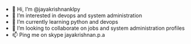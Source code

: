 - 👋 Hi, I’m @jayakrishnanklpy
- 👀 I’m interested in devops and system administration
- 🌱 I’m currently learning python and devops
- 💞️ I’m looking to collaborate on jobs and system administration profiles
- 📫 Ping me on skype jayakrishnan.p.a

<!---
jayakrishnanklpy/jayakrishnanklpy is a ✨ special ✨ repository because its `README.md` (this file) appears on your GitHub profile.
You can click the Preview link to take a look at your changes.
--->

